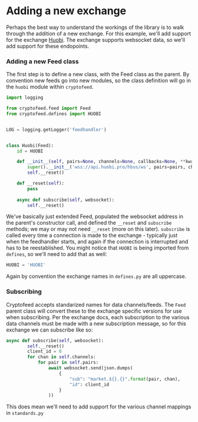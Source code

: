# Adding a new exchange

Perhaps the best way to understand the workings of the library is to walk through the addition of a new exchange. For this example, we'll 
add support for the exchange [Huobi](https://huobi.readme.io/docs/ws-api-reference). The exchange supports websocket data, so we'll 
add support for these endopoints.


### Adding a new Feed class
The first step is to define a new class, with the Feed class as the parent. By convention new feeds go into new modules, so the 
class definition will go in the `huobi` module within `cryptofeed`. 

```python
import logging

from cryptofeed.feed import Feed
from cryptofeed.defines import HUOBI


LOG = logging.getLogger('feedhandler')


class Huobi(Feed):
    id = HUOBI

    def __init__(self, pairs=None, channels=None, callbacks=None, **kwargs):
        super().__init__('wss://api.huobi.pro/hbus/ws', pairs=pairs, channels=channels, callbacks=callbacks, **kwargs)
        self.__reset()

    def __reset(self):
        pass
    
    async def subscribe(self, websocket):
        self.__reset()

```

We've basically just extended Feed, populated the websocket address in the parent's constructor call, and defined the `__reset` and `subscribe` methods; we may or may not need `__reset` (more on this later). `subscribe` is called every time a connection is made to the exchange - typically just when the feedhandler starts, and again if the connection is interrupted and has to be reestablished. You might notice that `HUOBI` is being imported from `defines`, so we'll need to add that as well:

```python
HUOBI = 'HUOBI'
```

Again by convention the exchange names in `defines.py` are all uppercase.

### Subscribing
Cryptofeed accepts standarized names for data channels/feeds. The `Feed` parent class will convert these to the exchange specific versions for use when subscribing. Per the exchange docs, each subscription to the various data channels must be made with a new subscription message, so for this exchange we can subscribe like so:


```python
async def subscribe(self, websocket):
        self.__reset()
        client_id = 0
        for chan in self.channels:
            for pair in self.pairs:
                await websocket.send(json.dumps(
                    {
                        "sub": "market.${}.{}".format(pair, chan),
                        "id": client_id
                    }
                ))
```

This does mean we'll need to add support for the various channel mappings in `standards.py`

